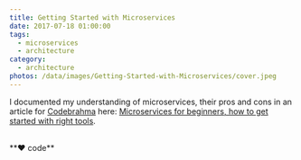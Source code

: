 ```yaml
---
title: Getting Started with Microservices
date: 2017-07-18 01:00:00
tags:
  - microservices
  - architecture
category:
  - architecture
photos: /data/images/Getting-Started-with-Microservices/cover.jpeg
---
```

I documented my understanding of microservices, their pros and cons in an article for [Codebrahma][codebrahma-url] here: [Microservices for beginners, how to get started with right tools][blog-url].

[codebrahma-url]: https://codebrahma.com
[blog-url]: https://codebrahma.com/microservices-for-beginners/

<br>
**❤️ code**